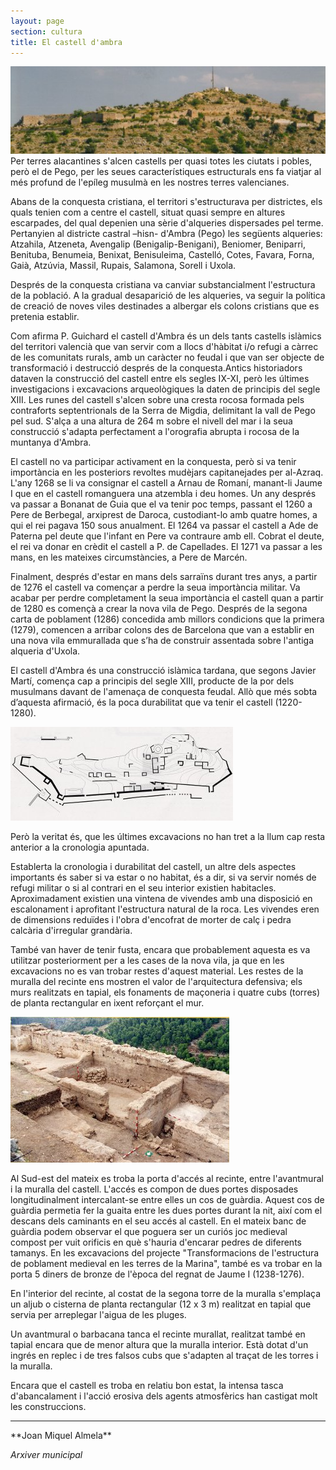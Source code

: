 ```yaml
---
layout: page
section: cultura
title: El castell d'ambra
---
```

<div class="center">
<img src="/images/cultura/castell_ambra/castell_ambra_01.jpeg" alt="vista del catell d'ambra" />
</div>
Per terres alacantines s'alcen castells per quasi totes les ciutats i pobles, però el de Pego, per les seues característiques estructurals ens fa viatjar al més profund de l'epíleg musulmà en les nostres terres valencianes.

Abans de la conquesta cristiana, el territori s'estructurava per districtes, els quals tenien com a centre el castell, situat quasi sempre en altures escarpades, del qual depenien una sèrie d'alqueries dispersades pel terme. Pertanyien al districte castral –hisn- d'Ambra (Pego) les següents alqueries: Atzahila, Atzeneta, Avengalip (Benigalip-Benigani), Beniomer, Beniparri, Benituba, Benumeia, Benixat, Benisuleima, Castelló, Cotes, Favara, Forna, Gaià, Atzúvia, Massil, Rupais, Salamona, Sorell i Uxola.

Després de la conquesta cristiana va canviar substancialment l'estructura de la població. A la gradual desaparició de les alqueries, va seguir la política de creació de noves viles destinades a albergar els colons cristians que es pretenia establir.

Com afirma P. Guichard el castell d'Ambra és un dels tants castells islàmics del territori valencià que van servir com a llocs d'hàbitat i/o refugi a càrrec de les comunitats rurals, amb un caràcter no feudal i que van ser objecte de transformació i destrucció després de la conquesta.Antics historiadors dataven la construcció del castell entre els segles IX-XI, però les últimes investigacions i excavacions arqueològiques la daten de principis del segle XIII. Les runes del castell s'alcen sobre una cresta rocosa formada pels contraforts septentrionals de la Serra de Migdia, delimitant la vall de Pego pel sud. S'alça a una altura de 264 m sobre el nivell del mar i la seua construcció s'adapta perfectament a l'orografia abrupta i rocosa de la muntanya d'Ambra.

El castell no va participar activament en la conquesta, però si va tenir importància en les posteriors revoltes mudèjars capitanejades per al-Azraq.
L'any 1268 se li va consignar el castell a Arnau de Romaní, manant-li Jaume I que en el castell romanguera una atzembla i deu homes. Un any després va passar a Bonanat de Guia que el va tenir poc temps, passant el 1260 a Pere de Berbegal, arxiprest de Daroca, custodiant-lo amb quatre homes, a qui el rei pagava 150 sous anualment. El 1264 va passar el castell a Ade de Paterna pel deute que l'infant en Pere va contraure amb ell. Cobrat el deute, el rei va donar en crèdit el castell a P. de Capellades. El 1271 va passar a les mans, en les mateixes circumstàncies, a Pere de Marcén.

Finalment, després d'estar en mans dels sarraïns durant tres anys, a partir de 1276 el castell va començar a perdre la seua importància militar. Va acabar per perdre completament la seua importància el castell quan a partir de 1280 es començà a crear la nova vila de Pego. Després de la segona carta de poblament (1286) concedida amb millors condicions que la primera (1279), comencen a arribar colons des de Barcelona que van a establir en una nova vila emmurallada que s’ha de construir assentada sobre l'antiga alqueria d'Uxola.

El castell d'Ambra és una construcció islàmica tardana, que segons Javier Martí, comença cap a principis del segle XIII, producte de la por dels musulmans davant de l'amenaça de conquesta feudal. Allò que més sobta d’aquesta afirmació, és la poca durabilitat que va tenir el castell (1220-1280).

<div class="center">
<img src="/images/cultura/castell_ambra/castell_ambra_map.jpeg" alt="vista del catell d'ambra" />
</div>

Però la veritat és, que les últimes excavacions no han tret a la llum cap resta anterior a la cronologia apuntada.

Establerta la cronologia i durabilitat del castell, un altre dels aspectes importants és saber si va estar o no habitat, és a dir, si va servir només de refugi militar o si al contrari en el seu interior existien habitacles. Aproximadament existien una vintena de vivendes amb una disposició en escalonament i aprofitant l'estructura natural de la roca. Les vivendes eren de dimensions reduïdes i l'obra d'encofrat de morter de calç i pedra calcària d'irregular grandària.

També van haver de tenir fusta, encara que probablement aquesta es va utilitzar posteriorment per a les cases de la nova vila, ja que en les excavacions no es van trobar restes d'aquest material. Les restes de la muralla del recinte ens mostren el valor de l'arquitectura defensiva; els murs realitzats en tapial, els fonaments de maçoneria i quatre cubs (torres) de planta rectangular en ixent reforçant el mur.

<div class="center">
<img src="/images/cultura/castell_ambra/castell_ambra_02.jpeg" alt="vista del catell d'ambra" />
</div>

Al Sud-est del mateix es troba la porta d'accés al recinte, entre l'avantmural i la muralla del castell. L'accés es compon de dues portes disposades longitudinalment intercalant-se entre elles un cos de guàrdia. Aquest cos de guàrdia permetia fer la guaita entre les dues portes durant la nit, així com el descans dels caminants en el seu accés al castell. En el mateix banc de guàrdia podem observar el que poguera ser un curiós joc medieval compost per vuit orificis en què s'hauria d'encarar pedres de diferents tamanys. En les excavacions del projecte "Transformacions de l'estructura de poblament medieval en les terres de la Marina", també es va trobar en la porta 5 diners de bronze de l'època del regnat de Jaume I (1238-1276).

En l'interior del recinte, al costat de la segona torre de la muralla s'emplaça un aljub o cisterna de planta rectangular (12 x 3 m) realitzat en tapial que servia per arreplegar l'aigua de les pluges.

Un avantmural o barbacana tanca el recinte murallat, realitzat també en tapial encara que de menor altura que la muralla interior. Està dotat d'un ingrés en replec i de tres falsos cubs que s'adapten al traçat de les torres i la muralla.

Encara que el castell es troba en relatiu bon estat, la intensa tasca d'abancalament i l'acció erosiva dels agents atmosfèrics han castigat molt les construccions.

<hr />
**Joan Miquel Almela**

*Arxiver municipal*